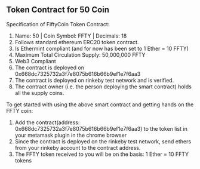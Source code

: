 <h2>Token Contract for 50 Coin</h2>

Specification of FiftyCoin Token Contract:
1.  Name: 50 | Coin Symbol: FFTY  | Decimals: 18
2.  Follows standard ethereum ERC20 token contract.
3.  Is Ethermint compliant (and for now has been set to 1 Ether = 10 FFTY)
4.  Maximum Total Circulation Supply: 50,000,000 FFTY
5.  Web3 Compliant
6.  The contract is deployed on 0x668dc7325732a3f7e8075b616b66b9ef1e7f6aa3
7.  The contract is deployed on rinkeby test network and is verified.
8.  The contract owner (i.e. the person deploying the smart contract) holds all the supply coins.

To get started with using the above smart contract and getting hands on the FFTY coin:
1.  Add the contract(address: 0x668dc7325732a3f7e8075b616b66b9ef1e7f6aa3) to the token list in your metamask plugin in the chrome browser
2.  Since the contract is deployed on the rinkeby test network, send ethers from your rinkeby account to the contract address.
3.  The FFTY token received to you will be on the basis: 1 Ether = 10 FFTY tokens

